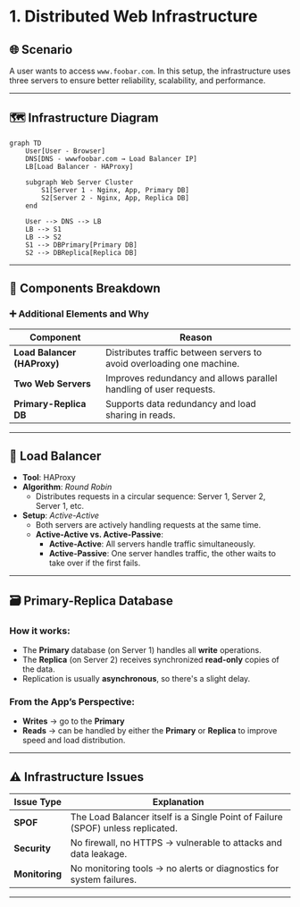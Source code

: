 # 1. Distributed Web Infrastructure

## 🌐 Scenario

A user wants to access `www.foobar.com`. In this setup, the infrastructure uses three servers to ensure better reliability, scalability, and performance.

---

## 🗺️ Infrastructure Diagram 

```mermaid
graph TD
    User[User - Browser]
    DNS[DNS - wwwfoobar.com → Load Balancer IP]
    LB[Load Balancer - HAProxy]

    subgraph Web Server Cluster
        S1[Server 1 - Nginx, App, Primary DB]
        S2[Server 2 - Nginx, App, Replica DB]
    end

    User --> DNS --> LB
    LB --> S1
    LB --> S2
    S1 --> DBPrimary[Primary DB]
    S2 --> DBReplica[Replica DB]
```

---

## 🧱 Components Breakdown

### ➕ Additional Elements and Why

| Component     | Reason                                                                 |
|---------------|------------------------------------------------------------------------|
| **Load Balancer (HAProxy)** | Distributes traffic between servers to avoid overloading one machine. |
| **Two Web Servers**         | Improves redundancy and allows parallel handling of user requests. |
| **Primary-Replica DB**      | Supports data redundancy and load sharing in reads. |

---

## 🔄 Load Balancer

- **Tool**: HAProxy
- **Algorithm**: *Round Robin*
  - Distributes requests in a circular sequence: Server 1, Server 2, Server 1, etc.
- **Setup**: *Active-Active*
  - Both servers are actively handling requests at the same time.
  - **Active-Active vs. Active-Passive**:
    - **Active-Active**: All servers handle traffic simultaneously.
    - **Active-Passive**: One server handles traffic, the other waits to take over if the first fails.

---

## 🗃️ Primary-Replica Database

### How it works:
- The **Primary** database (on Server 1) handles all **write** operations.
- The **Replica** (on Server 2) receives synchronized **read-only** copies of the data.
- Replication is usually **asynchronous**, so there's a slight delay.

### From the App’s Perspective:
- **Writes** → go to the **Primary**
- **Reads** → can be handled by either the **Primary** or **Replica** to improve speed and load distribution.

---

## ⚠️ Infrastructure Issues

| Issue Type    | Explanation                                                                 |
|---------------|------------------------------------------------------------------------------|
| **SPOF**       | The Load Balancer itself is a Single Point of Failure (SPOF) unless replicated. |
| **Security**   | No firewall, no HTTPS → vulnerable to attacks and data leakage.            |
| **Monitoring** | No monitoring tools → no alerts or diagnostics for system failures.        |

---

